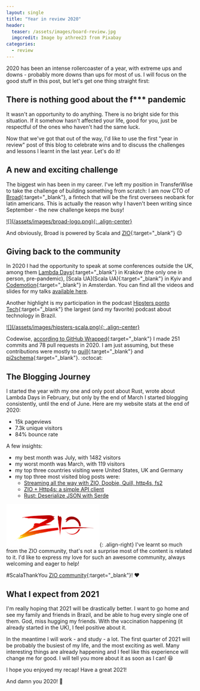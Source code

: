 ```yaml
---
layout: single
title: "Year in review 2020"
header:
  teaser: /assets/images/board-review.jpg
  imgcredit: Image by athree23 from Pixabay
categories:
  - review
---
```


2020 has been an intense rollercoaster of a year, with extreme ups and downs - probably more downs than ups for most of us. I will focus on the good stuff in this post, but let's get one thing straight first:

## There is nothing good about the f*** pandemic

It wasn't an opportunity to do anything. There is no bright side for this situation. If it somehow hasn't affected your life, good for you, just be respectful of the ones who haven't had the same luck.

Now that we've got that out of the way, I'd like to use the first "year in review" post of this blog to celebrate wins and to discuss the challenges and lessons I learnt in the last year. Let's do it!

## A new and exciting challenge

The biggest win has been in my career. I've left my position in TransferWise to take the challenge of building something from scratch: I am now CTO of [Broad](https://www.broad.app/){:target="_blank"}, a fintech that will be the first oversees neobank for latin americans. This is actually the reason why I haven't been writing since September - the new challenge keeps me busy!

<a href="https://broad.app">
![](/assets/images/broad-logo.png){: .align-center}
</a>

And obviously, Broad is powered by Scala and [ZIO](https://zio.dev/){:target="_blank"} :wink:

## Giving back to the community

In 2020 I had the opportunity to speak at some conferences outside the UK, among them [Lambda Days](https://www.lambdadays.org/lambdadays2020){:target="_blank"} in Kraków (the only one in person, pre-pandemic), [Scala UA](Scala UA){:target="_blank"} in Kyiv and [Codemotion](https://events.codemotion.com/conferences/online/2020/codemotion-online-tech-conference/){:target="_blank"} in Amsterdan. You can find all the videos and slides for my talks [available here](/speaking/#2020).

Another highlight is my participation in the podcast [Hipsters ponto Tech](https://hipsters.tech/scala-hipsters-210/){:target="_blank"} the largest (and my favorite) podcast about technology in Brazil.

<a href="https://hipsters.tech/scala-hipsters-210/">
![](/assets/images/hipsters-scala.png){: .align-center}
</a>

Codewise, [according to GitHub Wrapped](https://githubwrapped.tech/juliano){:target="_blank"} I made 251 commits and 78 pull requests in 2020. I am just assuming, but these contributions were mostly to [quill](https://github.com/getquill/quill){:target="_blank"} and [pi2schema](https://github.com/pi2schema/pi2schema){:target="_blank"}. :octocat:

## The Blogging Journey

I started the year with my one and only post about Rust, wrote about Lambda Days in February, but only by the end of March I started blogging consistently, until the end of June. Here are my website stats at the end of 2020:

- 15k pageviews
- 7.3k unique visitors
- 84% bounce rate

A few insights:

- my best month was July, with 1482 visitors
- my worst month was March, with 119 visitors
- my top three countries visiting were United States, UK and Germany
- my top three most visited blog posts were:
  - [Streaming all the way with ZIO, Doobie, Quill, http4s, fs2](/2020/06/15/streaming-all-the-way-zio-doobie-quill-http4s-fs2)
  - [ZIO + Http4s: a simple API client](/2020/04/20/zio-http4s-a-simple-api-client)
  - [Rust: Deserialize JSON with Serde](/2020/01/06/rust-deserialize-json-with-serde)

![](/assets/images/zio.png){: .align-right} I've learnt so much from the ZIO community, that's not a surprise most of the content is related to it. I'd like to express my love for such an awesome community, always welcoming and eager to help!

\#ScalaThankYou [ZIO community](https://twitter.com/zioscala){:target="_blank"}! :heart:

## What I expect from 2021

I'm really hoping that 2021 will be drastically better. I want to go home and see my family and friends in Brazil, and be able to hug every single one of them. God, miss hugging my friends. With the vaccination happening (it already started in the UK), I feel positive about it.

In the meantime I will work - and study - a lot. The first quarter of 2021 will be probably the busiest of my life, and the most exciting as well. Many interesting things are already happening and I feel like this experience will change me for good. I will tell you more about it as soon as I can! :satisfied:

I hope you enjoyed my recap! Have a great 2021!

And damn you 2020! :fu:
